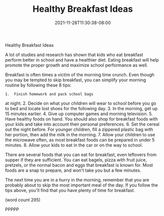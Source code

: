 ﻿---
title: "Healthy Breakfast Ideas"
date: 2021-11-28T11:30:38-08:00
description: "Healthy Eating Tips for Web Success"
featured_image: "/images/Healthy Eating.jpg"
tags: ["Healthy Eating"]
---

Healthy Breakfast Ideas

A lot of studies and research has shown that kids
who eat breakfast perform better in school and 
have a healthier diet.  Eating breakfast will help
promote the proper growth and maximize school 
performance as well.  

Breakfast is often times a victim of the morning 
time crunch.  Even though you may be tempted to 
skip breakfast, you can simplify your morning 
routine by following these 8 tips:

	1.  Finish homework and pack school bags
at night.
	2.  Decide on what your children will 
wear to school before you go to bed and locate 
lost shoes for the following day.
	3.  In the morning, get up 15 minutes
earlier.
	4.  Give up computer games and morning 
television.
	5.  Have healthy foods on hand.  You 
should also shop for breakfast foods with your kids
and take into account their personal preferences.
	6.  Set the cereal out the night before.
For younger children, fill a zippered plastic bag
with her portion, then add the milk in the
morning.
	7.  Allow your children to use the 
microwave often, as most breakfast foods can be
prepared in under 5 minutes.
	8.  Allow your kids to eat in the car or
on the way to school.

There are several foods that you can eat for 
breakfast, even leftovers from supper if they 
are sufficient.  You can eat bagels, pizza with
fruit juice, pretzels, or the normal bacon and
eggs that breakfast is known for.  Most foods are
a snap to prepare, and won't take you but a 
few minutes.

The next time you are in a hurry in the morning, 
remember that you are probably about to skip the
most important meal of the day. If you follow the
tips above, you'll find that you have plenty of 
time for breakfast.

(word count 295)

PPPPP
